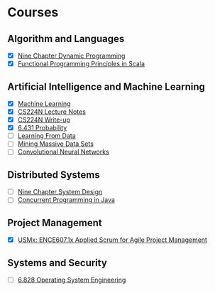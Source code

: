 # Courses

## Algorithm and Languages

* [x] [Nine Chapter Dynamic Programming](./9chap-dynamic-prog/notes.md)
* [x] [Functional Programming Principles in Scala](./func-prog-in-scala/notes.md)

## Artificial Intelligence and Machine Learning

* [x] [Machine Learning](./machine-learning-coursera/notes.md)
* [x] [CS224N Lecture Notes](./cs224n/lec-notes.md)
* [x] [CS224N Write-up](./cs224n/write-up.md)
* [x] [6.431 Probability](./6.431-probability/notes.md)
* [ ] [Learning From Data](./learning-from-data/notes.md)
* [ ] [Mining Massive Data Sets](./mining-massive-datasets/notes.md)
* [ ] [Convolutional Neural Networks](./coursera-dl4-cnn/notes.md)

## Distributed Systems

* [ ] [Nine Chapter System Design](./9chap-system-design/notes.md)
* [ ] [Concurrent Programming in Java](./concurrent-prog-java/notes.md)

## Project Management

* [x] [USMx: ENCE607.1x Applied Scrum for Agile Project Management](./applied-scrum-for-agile/notes.md)

## Systems and Security

* [ ] [6.828 Operating System Engineering](./6.828-os/notes.md)